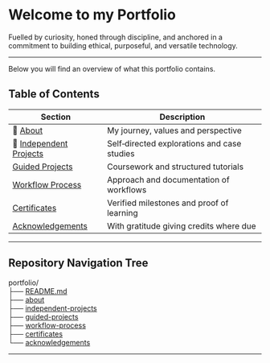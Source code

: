 # Welcome to my Portfolio

Fuelled by curiosity, honed through discipline, and anchored in a commitment to building ethical, purposeful, and versatile technology.  

---

Below you will find an overview of what this portfolio contains.

## Table of Contents

| Section              | Description                                |
|----------------------|--------------------------------------------|
| 📖 [About](https://github.com/musman-uk/portfolio/blob/main/about/README.md) | My journey, values and perspective |
| 🎨 [Independent Projects](https://github.com/musman-uk/portfolio/blob/main/independent-projects/README.md) | Self‑directed explorations and case studies |
| [Guided Projects](https://github.com/musman-uk/portfolio/blob/main/guided-projects/README.md) | Coursework and structured tutorials |
| [Workflow Process](https://github.com/musman-uk/portfolio/blob/main/workflow-process/README.md) | Approach and documentation of workflows |
| [Certificates](https://github.com/musman-uk/portfolio/blob/main/certificates/README.md) | Verified milestones and proof of learning |
| [Acknowledgements](https://github.com/musman-uk/portfolio/blob/main/acknowledgements/README.md) | With gratitude giving credits where due |

---

## Repository Navigation Tree

portfolio/  
├── [README.md](https://github.com/musman-uk/portfolio/blob/main/README.md)  
├── [about](https://github.com/musman-uk/portfolio/blob/main/about/README.md)  
├── [independent-projects](https://github.com/musman-uk/portfolio/blob/main/independent-projects/README.md)  
├── [guided-projects](https://github.com/musman-uk/portfolio/blob/main/guided-projects/README.md)  
├── [workflow-process](https://github.com/musman-uk/portfolio/blob/main/workflow-process/README.md)  
├── [certificates](https://github.com/musman-uk/portfolio/blob/main/certificates/README.md)  
└── [acknowledgements](https://github.com/musman-uk/portfolio/blob/main/acknowledgements/README.md)  










---
